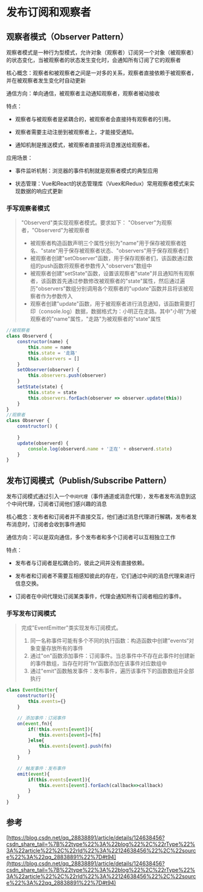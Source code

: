 # 发布订阅和观察者

## 观察者模式（Observer Pattern）

观察者模式是一种行为型模式，允许对象（观察者）订阅另一个对象（被观察者）的状态变化，当被观察者的状态发生变化时，会通知所有订阅了它的观察者

核心概念：观察者和被观察者之间是一对多的关系，观察者直接依赖于被观察者，并在被观察者发生变化时自动更新

通信方向：单向通信，被观察者主动通知观察者，观察者被动接收

特点：

- 观察者与被观察者是紧耦合的，被观察者会直接持有观察者的引用。

- 观察者需要主动注册到被观察者上，才能接受通知。

- 通知机制是推送模式，被观察者直接将消息推送给观察者。

应用场景：

- 事件监听机制：浏览器的事件机制就是观察者模式的典型应用

- 状态管理：Vue和React的状态管理库（Vuex和Redux）常用观察者模式来实现数据的响应式更新

### 手写观察者模式
> "Observerd"类实现观察者模式。要求如下：
> "Observer"为观察者，"Observerd"为被观察者
> - 被观察者构造函数声明三个属性分别为"name"用于保存被观察者姓名、"state"用于保存被观察者状态、"observers"用于保存观察者们
> - 被观察者创建"setObserver"函数，用于保存观察者们，该函数通过数组的push函数将观察者参数传入"observers"数组中
> - 被观察者创建"setState"函数，设置该观察者"state"并且通知所有观察者，该函数首先通过参数修改被观察者的"state"属性，然后通过遍历"observers"数组分别调用各个观察者的"update"函数并且将该被观察者作为参数传入
> - 观察者创建"update"函数，用于被观察者进行消息通知，该函数需要打印（console.log）数据，数据格式为：小明正在走路。其中"小明"为被观察者的"name"属性，"走路"为被观察者的"state"属性

```js
//被观察者
class Observerd {
    constructor(name) {
        this.name = name
        this.state = '走路'
        this.observers = []
    }
    setObserver(observer) {
        this.observers.push(observer)
    }
    setState(state) {
        this.state = state
        this.observers.forEach(observer => observer.update(this))
    }
}
//观察者
class Observer {
    constructor() {
        
    }
    update(observerd) {
        console.log(observerd.name + '正在' + observerd.state)
    }
}
```

## 发布订阅模式（Publish/Subscribe Pattern）

发布订阅模式通过引入一个`中间代理`（事件通道或消息代理），发布者发布消息到这个中间代理，订阅者订阅他们感兴趣的消息

核心概念：发布者和订阅者并不直接交互，他们通过消息代理进行解耦，发布者发布消息时，订阅者会收到事件通知

通信方向：可以是双向通信，多个发布者和多个订阅者可以互相独立工作

特点：

- 发布者与订阅者是松耦合的，彼此之间并没有直接依赖。

- 发布者和订阅者不需要互相感知彼此的存在，它们通过中间的消息代理来进行信息交换。

- 订阅者在中间代理处订阅某类事件，代理会通知所有订阅者相应的事件。

### 手写发布订阅模式

> 完成"EventEmitter"类实现发布订阅模式。
> 1. 同一名称事件可能有多个不同的执行函数：构造函数中创建”events“对象变量存放所有的事件
> 2. 通过"on"函数添加事件：订阅事件。当总事件中不存在此事件时创建新的事件数组，当存在时将”fn“函数添加在该事件对应数组中
> 3. 通过"emit"函数触发事件：发布事件，遍历该事件下的函数数组并全部执行

```js
class EventEmitter{
    constructor(){
        this.events={}
    }

    // 添加事件：订阅事件
    on(event,fn){
        if(!this.events[event]){
            this.events[event]=[fn]
        }else{
            this.events[event].push(fn)
        }
    }

    // 触发事件：发布事件
    emit(event){
        if(this.events[event]){
            this.events[event].forEach(callback=>callback)
        }
    }
}
```

## 参考

[https://blog.csdn.net/qq_28838891/article/details/124638456?csdn_share_tail=%7B%22type%22%3A%22blog%22%2C%22rType%22%3A%22article%22%2C%22rId%22%3A%22124638456%22%2C%22source%22%3A%22qq_28838891%22%7D#t94](https://blog.csdn.net/qq_28838891/article/details/124638456?csdn_share_tail=%7B%22type%22%3A%22blog%22%2C%22rType%22%3A%22article%22%2C%22rId%22%3A%22124638456%22%2C%22source%22%3A%22qq_28838891%22%7D#t94)